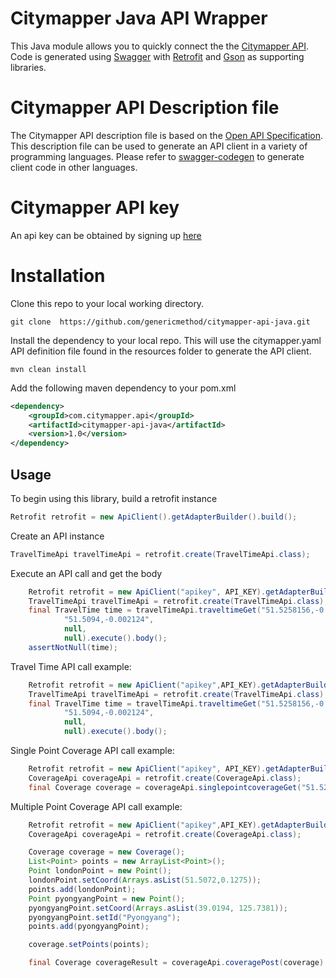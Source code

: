 # Citymapper Java API Wrapper
This Java module allows you to quickly connect the the [Citymapper API](http://www.citymapper.com/).
Code is generated using [Swagger](http://swagger.io/) with [Retrofit](http://square.github.io/retrofit/)
and [Gson](https://github.com/google/gson) as supporting libraries.

# Citymapper API Description file

The Citymapper API description file is based on the [Open API Specification](https://openapis.org/).
This description file can be used to generate an API client in a variety of programming languages.
Please refer to [swagger-codegen](https://github.com/swagger-api/swagger-codegen) to generate client code in other languages.

# Citymapper API key

An api key can be obtained by signing up [here](https://citymapper.3scale.net/signup)

# Installation

Clone this repo to your local working directory.

```
git clone  https://github.com/genericmethod/citymapper-api-java.git
```

Install the dependency to your local repo. This will use the citymapper.yaml API definition file found
in the resources folder to generate the API client.

```
mvn clean install
````
Add the following maven dependency to your pom.xml

```xml
<dependency>
    <groupId>com.citymapper.api</groupId>
    <artifactId>citymapper-api-java</artifactId>
    <version>1.0</version>
</dependency>
```
## Usage

To begin using this library, build a retrofit instance

```java
Retrofit retrofit = new ApiClient().getAdapterBuilder().build();
```

Create an API instance

```java
TravelTimeApi travelTimeApi = retrofit.create(TravelTimeApi.class);
```

Execute an API call and get the body

```java
    Retrofit retrofit = new ApiClient("apikey", API_KEY).getAdapterBuilder().build();
    TravelTimeApi travelTimeApi = retrofit.create(TravelTimeApi.class);
    final TravelTime time = travelTimeApi.traveltimeGet("51.5258156,-0.08833669999999999",
            "51.5094,-0.002124",
            null,
            null).execute().body();
    assertNotNull(time);

```

Travel Time API call example:
```java
    Retrofit retrofit = new ApiClient("apikey",API_KEY).getAdapterBuilder().build();
    TravelTimeApi travelTimeApi = retrofit.create(TravelTimeApi.class);
    final TravelTime time = travelTimeApi.traveltimeGet("51.5258156,-0.08833669999999999",
            "51.5094,-0.002124",
            null,
            null).execute().body();

```

Single Point Coverage API call example:

```java
    Retrofit retrofit = new ApiClient("apikey", API_KEY).getAdapterBuilder().build();
    CoverageApi coverageApi = retrofit.create(CoverageApi.class);
    final Coverage coverage = coverageApi.singlepointcoverageGet("51.5258156,-0.08833669999999999").execute().body();
```

Multiple Point Coverage API call example:

```java
    Retrofit retrofit = new ApiClient("apikey",API_KEY).getAdapterBuilder().build();
    CoverageApi coverageApi = retrofit.create(CoverageApi.class);

    Coverage coverage = new Coverage();
    List<Point> points = new ArrayList<Point>();
    Point londonPoint = new Point();
    londonPoint.setCoord(Arrays.asList(51.5072,0.1275));
    points.add(londonPoint);
    Point pyongyangPoint = new Point();
    pyongyangPoint.setCoord(Arrays.asList(39.0194, 125.7381));
    pyongyangPoint.setId("Pyongyang");
    points.add(pyongyangPoint);

    coverage.setPoints(points);

    final Coverage coverageResult = coverageApi.coveragePost(coverage).execute().body();

```




